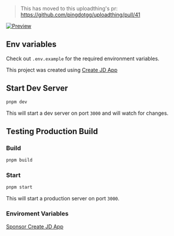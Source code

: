 > This has moved to this uploadthing's pr: https://github.com/pingdotgg/uploadthing/pull/41

[![Preview](https://user-images.githubusercontent.com/91349014/236637420-19f7aa45-9e4e-4478-b279-8f06cdf4bef4.png)](https://user-images.githubusercontent.com/91349014/236637391-b0de3060-f9ec-41d1-9351-2c4eeb295294.mp4)

## Env variables

Check out `.env.example` for the required environment variables.

This project was created using [Create JD App](https://github.com/OrJDev/create-jd-app)

## Start Dev Server

```bash
pnpm dev
```

This will start a dev server on port `3000` and will watch for changes.

## Testing Production Build

### Build

```bash
pnpm build
```

### Start

```bash
pnpm start
```

This will start a production server on port `3000`.

### Enviroment Variables

[Sponsor Create JD App](https://github.com/sponsors/OrJDev)
